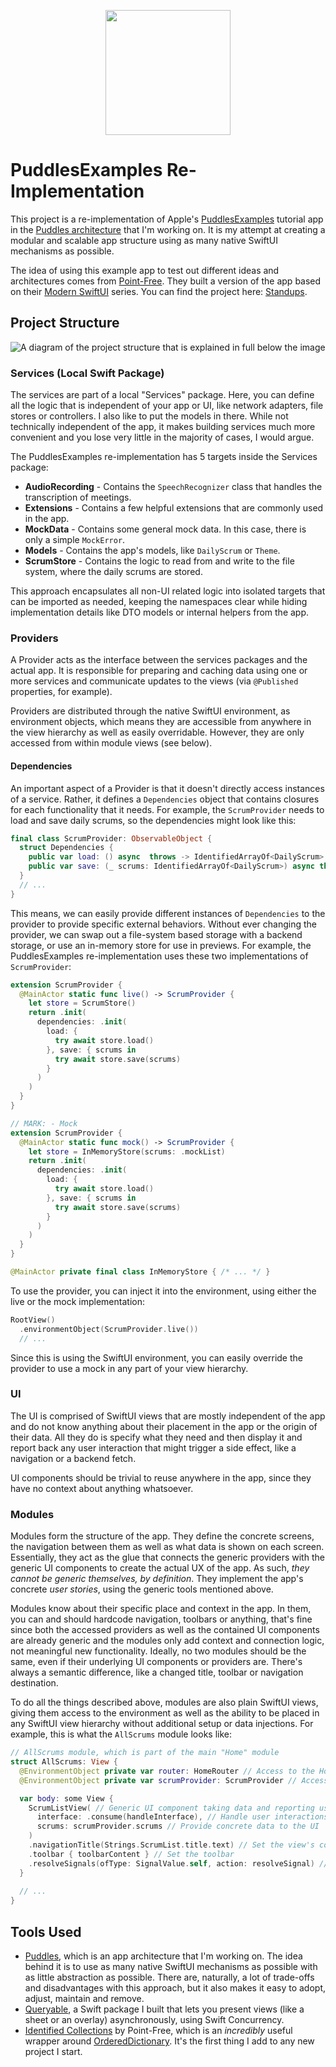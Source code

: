 
<p align="center">
  <img width="200" height="200" src="https://github.com/SwiftedMind/PuddlesExamples/assets/7083109/b4e0b71d-f0f8-4fdd-9883-21611fcbc481">
</p>

# PuddlesExamples Re-Implementation
This project is a re-implementation of Apple's [PuddlesExamples](https://developer.apple.com/tutorials/app-dev-training/getting-started-with-scrumdinger) tutorial app in the [Puddles architecture](https://github.com/SwiftedMind/Puddles) that I'm working on. It is my attempt at creating a modular and scalable app structure using as many native SwiftUI mechanisms as possible.

The idea of using this example app to test out different ideas and architectures comes from [Point-Free](https://www.pointfree.co/). They built a version of the app based on their [Modern SwiftUI](https://www.pointfree.co/collections/swiftui/modern-swiftui) series. You can find the project here: [Standups](https://github.com/pointfreeco/standups).

## Project Structure
![A diagram of the project structure that is explained in full below the image](https://github.com/SwiftedMind/PuddlesExamples/assets/7083109/4524b6ff-5dc6-4534-8433-d0ea413fe437)


### Services (Local Swift Package)
The services are part of a local "Services" package. Here, you can define all the logic that is independent of your app or UI, like network adapters, file stores or controllers. I also like to put the models in there. While not technically independent of the app, it makes building services much more convenient and you lose very little in the majority of cases, I would argue.

The PuddlesExamples re-implementation has 5 targets inside the Services package:
- **AudioRecording** - Contains the `SpeechRecognizer` class that handles the transcription of meetings.
- **Extensions** - Contains a few helpful extensions that are commonly used in the app.
- **MockData** - Contains some general mock data. In this case, there is only a simple `MockError`.
- **Models** - Contains the app's models, like `DailyScrum` or `Theme`.
- **ScrumStore** - Contains the logic to read from and write to the file system, where the daily scrums are stored.

This approach encapsulates all non-UI related logic into isolated targets that can be imported as needed, keeping the namespaces clear while hiding implementation details like DTO models or internal helpers from the app.

### Providers
A Provider acts as the interface between the services packages and the actual app. It is responsible for preparing and caching data using one or more services and communicate updates to the views (via `@Published` properties, for example). 

Providers are distributed through the native SwiftUI environment, as environment objects, which means they are accessible from anywhere in the view hierarchy as well as easily overridable. However, they are only accessed from within module views (see below).

#### Dependencies

An important aspect of a Provider is that it doesn't directly access instances of a service. Rather, it defines a `Dependencies` object that contains closures for each functionality that it needs. For example, the `ScrumProvider` needs to load and save daily scrums, so the dependencies might look like this:

```swift
final class ScrumProvider: ObservableObject {
  struct Dependencies {
    public var load: () async  throws -> IdentifiedArrayOf<DailyScrum>
    public var save: (_ scrums: IdentifiedArrayOf<DailyScrum>) async throws -> Void
  }
  // ...
}
```

This means, we can easily provide different instances of `Dependencies` to the provider to provide specific external behaviors. Without ever changing the provider, we can swap out a file-system based storage with a backend storage, or use an in-memory store for use in previews. For example, the PuddlesExamples re-implementation uses these two implementations of  `ScrumProvider`:

```swift
extension ScrumProvider {
  @MainActor static func live() -> ScrumProvider {
    let store = ScrumStore()
    return .init(
      dependencies: .init(
        load: {
          try await store.load()
        }, save: { scrums in
          try await store.save(scrums)
        }
      )
    )
  }
}

// MARK: - Mock
extension ScrumProvider {
  @MainActor static func mock() -> ScrumProvider {
    let store = InMemoryStore(scrums: .mockList)
    return .init(
      dependencies: .init(
        load: {
          try await store.load()
        }, save: { scrums in
          try await store.save(scrums)
        }
      )
    )
  }
}

@MainActor private final class InMemoryStore { /* ... */ }
```

To use the provider, you can inject it into the environment, using either the live or the mock implementation:
```swift
RootView()
  .environmentObject(ScrumProvider.live())
  // ...
```
Since this is using the SwiftUI environment, you can easily override the provider to use a mock in any part of your view hierarchy.

### UI

The UI is comprised of SwiftUI views that are mostly independent of the app and do not know anything about their placement in the app or the origin of their data. All they do is specify what they need and then display it and report back any user interaction that might trigger a side effect, like a navigation or a backend fetch.

UI components should be trivial to reuse anywhere in the app, since they have no context about anything whatsoever.

### Modules

Modules form the structure of the app. They define the concrete screens, the navigation between them as well as what data is shown on each screen. Essentially, they act as the glue that connects the generic providers with the generic UI components to create the actual UX of the app. As such, _they cannot be generic themselves, by definition_. They implement the app's concrete _user stories_, using the generic tools mentioned above. 

Modules know about their specific place and context in the app. In them, you can and should hardcode navigation, toolbars or anything, that's fine since both the accessed providers as well as the contained UI components are already generic and the modules only add context and connection logic, not meaningful new functionality. Ideally, no two modules should be the same, even if their underlying UI components or providers are. There's always a semantic difference, like a changed title, toolbar or navigation destination. 

To do all the things described above, modules are also plain SwiftUI views, giving them access to the environment as well as the ability to be placed in any SwiftUI view hierarchy without additional setup or data injections. For example, this is what the `AllScrums` module looks like:
```swift
// AllScrums module, which is part of the main "Home" module
struct AllScrums: View {
  @EnvironmentObject private var router: HomeRouter // Access to the Home module's navigation
  @EnvironmentObject private var scrumProvider: ScrumProvider // Access the scrums via a provider

  var body: some View {
    ScrumListView( // Generic UI component taking data and reporting user interactions
      interface: .consume(handleInterface), // Handle user interactions
      scrums: scrumProvider.scrums // Provide concrete data to the UI
    )
    .navigationTitle(Strings.ScrumList.title.text) // Set the view's context (this module is part of a navigation stack, so it needs a title)
    .toolbar { toolbarContent } // Set the toolbar
    .resolveSignals(ofType: SignalValue.self, action: resolveSignal) // Resolve signals from parent
  }
  
  // ...
}
```

## Tools Used
- [Puddles](https://github.com/SwiftedMind/Puddles/tree/develop), which is an app architecture that I'm working on. The idea behind it is to use as many native SwiftUI mechanisms as possible with as little abstraction as possible. There are, naturally, a lot of trade-offs and disadvantages with this approach, but it also makes it easy to adopt, adjust, maintain and remove.
- [Queryable](https://github.com/SwiftedMind/Queryable), a Swift package I built that lets you present views (like a sheet or an overlay) asynchronously, using Swift Concurrency.
- [Identified Collections](https://github.com/pointfreeco/swift-identified-collections) by Point-Free, which is an _incredibly_ useful wrapper around [OrderedDictionary](https://github.com/apple/swift-collections/blob/main/Documentation/OrderedDictionary.md). It's the first thing I add to any new project I start.
